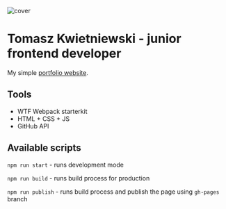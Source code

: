 ![cover](https://tomasz-kwietniewski.github.io/public/og.png)

# Tomasz Kwietniewski - junior frontend developer

My simple [portfolio website](https://tomasz-kwietniewski.github.io/index.html).

## Tools

- WTF Webpack starterkit
- HTML + CSS + JS
- GitHub API

## Available scripts

`npm run start` - runs development mode

`npm run build` - runs build process for production

`npm run publish` - runs build process and publish the page using `gh-pages` branch

